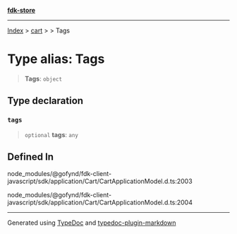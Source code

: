 [**fdk-store**](../../../README.md)
***

[Index](../../../API.md) > [cart](../../README.md) > [<internal>](../README.md) > Tags

# Type alias: Tags

> **Tags**: `object`

## Type declaration

### `tags`

> `optional` **tags**: `any`

## Defined In

node\_modules/@gofynd/fdk-client-javascript/sdk/application/Cart/CartApplicationModel.d.ts:2003

node\_modules/@gofynd/fdk-client-javascript/sdk/application/Cart/CartApplicationModel.d.ts:2004

***
Generated using [TypeDoc](https://typedoc.org/) and [typedoc-plugin-markdown](https://www.npmjs.com/package/typedoc-plugin-markdown)
